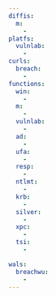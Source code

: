 ```yaml
---
diffis:
  m:
    -
platfs:
  vulnlab:
    -
curls:
  breach:
    -
functions:
  win:
    -
  m:
    -
  vulnlab:
    -
  ad:
    -
  ufa:
    -
  resp:
    -
  ntlmt:
    -
  krb:
    -
  silver:
    -
  xpc:
    -
  tsi:
    -

wals:
  breachwu:
    -
---
```

